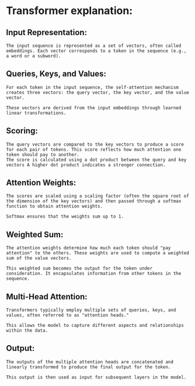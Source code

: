 # Transformer explanation:
## Input Representation:
    The input sequence is represented as a set of vectors, often called embeddings. Each vector corresponds to a token in the sequence (e.g., a word or a subword).

## Queries, Keys, and Values:
    For each token in the input sequence, the self-attention mechanism creates three vectors: the query vector, the key vector, and the value vector.
    
    These vectors are derived from the input embeddings through learned linear transformations.

## Scoring:
    The query vectors are compared to the key vectors to produce a score for each pair of tokens. This score reflects how much attention one token should pay to another.
    The score is calculated using a dot product between the query and key vectors A higher dot product indicates a stronger connection.

## Attention Weights:
    The scores are scaled using a scaling factor (often the square root of the dimension of the key vectors) and then passed through a softmax function to obtain attention weights.
    
    Softmax ensures that the weights sum up to 1.

## Weighted Sum:
    The attention weights determine how much each token should "pay attention" to the others. These weights are used to compute a weighted sum of the value vectors.
    
    This weighted sum becomes the output for the token under consideration. It encapsulates information from other tokens in the sequence.

## Multi-Head Attention:
    Transformers typically employ multiple sets of queries, keys, and values, often referred to as "attention heads."
    
    This allows the model to capture different aspects and relationships within the data.

## Output:
    The outputs of the multiple attention heads are concatenated and linearly transformed to produce the final output for the token.
    
    This output is then used as input for subsequent layers in the model.